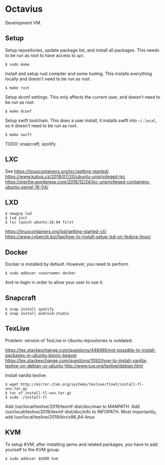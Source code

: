 # Octavius

Development VM.

## Setup

Setup repositories, update package list, and install all packages. This needs to be run as root to have access to `apt`.

    $ sudo make

Install and setup rust compiler and some tooling. This installs everything locally and doesn't need to be run as root.

    $ make rust

Setup dconf settings. This only affects the current user, and doesn't need to be run as root.

    $ make dconf

Setup swift toolchain. This does a user install, it installs swift into `~/.local`, so it doesn't need to be run as root.

    $ make swift

TODO: snapcraft, spotify.

## LXC

See https://linuxcontainers.org/lxc/getting-started/.
https://www.kubos.cz/2018/07/20/ubuntu-unprivileged-lxc
https://pier0w.wordpress.com/2016/12/24/lxc-unprivileged-containers-ubuntu-xenial-16-04/

## LXD

    $ newgrp lxd
    $ lxd init
    $ lxc launch ubuntu:18.04 first

https://linuxcontainers.org/lxd/getting-started-cli/
https://www.cyberciti.biz/faq/how-to-install-setup-lxd-on-fedora-linux/

## Docker

Docker is installed by default. However, you need to perform

    $ sudo adduser <username> docker

And re-login in order to allow your user to use it. 

## Snapcraft

    $ snap install spotify
    $ snap install android-studio

## TexLive

Problem: version of TexLive in Ubuntu repositories is outdated.

https://tex.stackexchange.com/questions/448466/not-possible-to-install-packages-in-ubuntu-bionic-beaver
https://tex.stackexchange.com/questions/1092/how-to-install-vanilla-texlive-on-debian-or-ubuntu
http://www.tug.org/texlive/debian.html

Install vanilla texlive:

    $ wget http://mirror.ctan.org/systems/texlive/tlnet/install-tl-unx.tar.gz
    $ tar xf install-tl-unx.tar.gz
    $ sudo ./install-tl

Add /usr/local/texlive/2019/texmf-dist/doc/man to MANPATH.
Add /usr/local/texlive/2019/texmf-dist/doc/info to INFOPATH.
Most importantly, add /usr/local/texlive/2019/bin/x86_64-linux

## KVM

To setup KVM, after installing qemu and related packages, you have to add yourself to the KVM
group.

    $ sudo adduser $USER kvm
